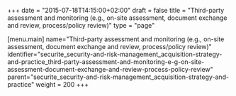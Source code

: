 +++
date = "2015-07-18T14:15:00+02:00"
draft = false
title = "Third-party assessment and monitoring (e.g., on-site assessment, document exchange and review, process/policy review)"
type = "page"

[menu.main]
name="Third-party assessment and monitoring (e.g., on-site assessment, document exchange and review, process/policy review)"
identifier="securite_security-and-risk-management_acquisition-strategy-and-practice_third-party-assessment-and-monitoring-e-g-on-site-assessment-document-exchange-and-review-process-policy-review"
parent="securite_security-and-risk-management_acquisition-strategy-and-practice"
weight = 200
+++